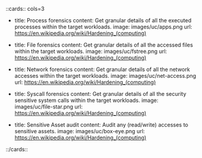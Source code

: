 ::cards:: cols=3

- title: Process forensics
  content: Get granular details of all the executed processes within the target workloads.
  image: images/uc/apps.png
  url: https://en.wikipedia.org/wiki/Hardening_(computing)

- title: File forensics
  content: Get granular details of all the accessed files within the target workloads.
  image: images/uc/fstree.png
  url: https://en.wikipedia.org/wiki/Hardening_(computing)

- title: Network forensics
  content: Get granular details of all the network accesses within the target workloads.
  image: images/uc/net-access.png
  url: https://en.wikipedia.org/wiki/Hardening_(computing)

- title: Syscall forensics
  content: Get granular details of all the security sensitive system calls within the target workloads.
  image: images/uc/file-star.png
  url: https://en.wikipedia.org/wiki/Hardening_(computing)

- title: Sensitive Asset audit
  content: Audit any (read/write) accesses to sensitive assets.
  image: images/uc/box-eye.png
  url: https://en.wikipedia.org/wiki/Hardening_(computing)

::/cards::

